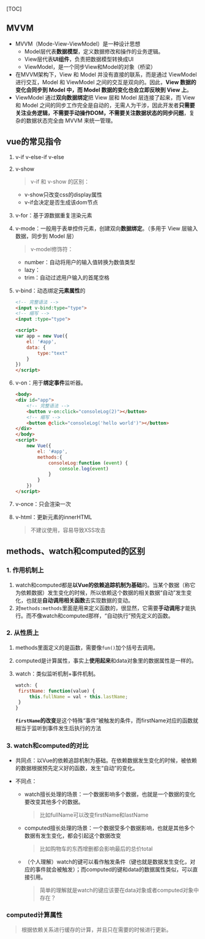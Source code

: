 [TOC]

## MVVM

+ MVVM（Mode-View-ViewModel）是一种设计思想
  + Model层代表**数据模型**，定义数据修改和操作的业务逻辑。
  + View层代表**UI组件**，负责把数据模型转换成UI
  + ViewModel，是一个同步View和Model的对象（桥梁）
+ 在MVVM架构下，View 和 Model 并没有直接的联系，而是通过 ViewModel 进行交互，Model 和 ViewModel 之间的交互是双向的。因此，**View 数据的变化会同步到 Model 中，而 Model 数据的变化也会立即反映到 View 上**。
+ ViewModel 通过**双向数据绑定**把 View 层和 Model 层连接了起来，而 View 和 Model 之间的同步工作完全是自动的，无需人为干涉，因此开发者**只需要关注业务逻辑，不需要手动操作DOM，不需要关注数据状态的同步问题**，复杂的数据状态完全由 MVVM 来统一管理。



## vue的常见指令

1. v-if v-else-if v-else

2. v-show

   > v-if 和 v-show 的区别：
   
   + v-show只改变css的display属性
   + v-if会决定是否生成该dom节点

3. v-for：基于源数据重复渲染元素

4. v-mode：一般用于表单控件元素，创建双向**数据绑定**。（多用于 View 层输入数据，同步到 Model 层）

   > v-model修饰符：

   + number：自动将用户的输入值转换为数值类型
   + lazy：
   + trim：自动过滤用户输入的首尾空格
   
5. v-bind：动态绑定**元素属性**的

   ```html
   <!-- 完整语法 -->
   <input v-bind:type="type">
   <!-- 缩写 -->
   <input :type="type">
   
   <script>
   var app = new Vue({
       el: '#app',
       data: {
           type:"text"
       }
   })
   </script>
   ```

6. v-on：用于**绑定事件**监听器。

   ```html
   <body>
   <div id="app">
       <!-- 完整语法 -->
       <button v-on:click="consoleLog(2)"></button>
       <!-- 缩写 -->
       <button @click="consoleLog('hello world')"></button>
   </div>
   </body>
   <script>
       new Vue({
           el: '#app',
           methods:{
               consoleLog:function (event) {
                   console.log(event)
               }
           }
       })
   </script>
   ```

7. v-once：只会渲染一次

8. v-html：更新元素的innerHTML

   > 不建议使用，容易导致XSS攻击



## methods、watch和computed的区别

### 1. 作用机制上

1. watch和computed都是**以Vue的依赖追踪机制为基础**的。当某个数据（称它为依赖数据）发生变化的时候，所以依赖这个数据的相关数据“自动”发生变化，也就是**自动调用相关函数**去实现数据的变动。
2. 对`methods:methods`里面是用来定义函数的，很显然，它需要**手动调用**才能执行。而不像watch和computed那样，“自动执行”预先定义的函数。



### 2. 从性质上

1. methods里面定义的是函数，需要像`fun()`加个括号去调用。

2. computed是计算属性，事实上**使用起来**和data对象里的数据属性是一样的。

3. watch：类似监听机制+事件机制。

   ```js
   watch: {
   	firstName: function(value) {
   		this.fullName = val + this.lastName;
   	}
   }
   ```

   **`firstName`的改变**是这个特殊“事件”被触发的条件，而firstName对应的函数就相当于监听到事件发生后执行的方法



### 3. watch和computed的对比

+ 共同点：以Vue的依赖追踪机制为基础。在依赖数据发生变化的时候，被依赖的数据根据预先定义好的函数，发生“自动”的变化。

+ 不同点：

  + watch擅长处理的场景：一个数据影响多个数据，也就是一个数据的变化要改变其他多个的数据。

    >  比如fullName可以改变firstName和lastName

  + computed擅长处理的场景：一个数据受多个数据影响，也就是其他多个数据有发生变化，都会引起这个数据改变

    > 比如购物车的东西增删都会影响最后的总价total

  + （个人理解）watch的键可以看作触发条件（键也就是数据发生变化，对应的事件就会被触发）；而computed的键和data的数据属性类似，可以直接引用。

    > 简单的理解就是watch的键应该要在data对象或者computed对象中存在？



### computed计算属性

> 根据依赖关系进行缓存的计算，并且只在需要的时候进行更新。





























